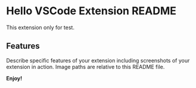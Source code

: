 # Hello VSCode Extension README

This extension only for test.

## Features

Describe specific features of your extension including screenshots of your extension in action. Image paths are relative to this README file.

**Enjoy!**
